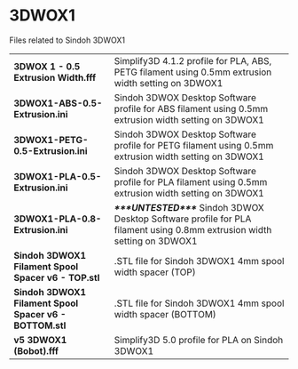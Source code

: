 # 3DWOX1
Files related to Sindoh 3DWOX1

|||
|-|-|
|__3DWOX 1 - 0.5 Extrusion Width.fff__|Simplify3D 4.1.2 profile for PLA, ABS, PETG filament using 0.5mm extrusion width setting on 3DWOX1|
|__3DWOX1-ABS-0.5-Extrusion.ini__|Sindoh 3DWOX Desktop Software profile for ABS filament using 0.5mm extrusion width setting on 3DWOX1|
|__3DWOX1-PETG-0.5-Extrusion.ini__|Sindoh 3DWOX Desktop Software profile for PETG filament using 0.5mm extrusion width setting on 3DWOX1|
|__3DWOX1-PLA-0.5-Extrusion.ini__|Sindoh 3DWOX Desktop Software profile for PLA filament using 0.5mm extrusion width setting on 3DWOX1|
|__3DWOX1-PLA-0.8-Extrusion.ini__|**_\*\*\*UNTESTED\*\*\*_** Sindoh 3DWOX Desktop Software profile for PLA filament using 0.8mm extrusion width setting on 3DWOX1|
|__Sindoh 3DWOX1 Filament Spool Spacer v6 - TOP.stl__|.STL file for Sindoh 3DWOX1 4mm spool width spacer (TOP)|
|__Sindoh 3DWOX1 Filament Spool Spacer v6 - BOTTOM.stl__|.STL file for Sindoh 3DWOX1 4mm spool width spacer (BOTTOM)|
|__v5 3DWOX1 (Bobot).fff__|Simplify3D 5.0 profile for PLA on Sindoh 3DWOX1|
